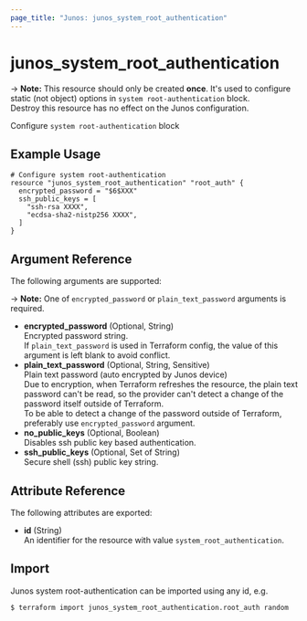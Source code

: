 ```yaml
---
page_title: "Junos: junos_system_root_authentication"
---
```


# junos_system_root_authentication

-> **Note:** This resource should only be created **once**.
It's used to configure static (not object) options in `system root-authentication` block.  
Destroy this resource has no effect on the Junos configuration.

Configure `system root-authentication` block

## Example Usage

```hcl
# Configure system root-authentication
resource "junos_system_root_authentication" "root_auth" {
  encrypted_password = "$6$XXX"
  ssh_public_keys = [
    "ssh-rsa XXXX",
    "ecdsa-sha2-nistp256 XXXX",
  ]
}
```

## Argument Reference

The following arguments are supported:

-> **Note:** One of `encrypted_password` or `plain_text_password` arguments is required.

- **encrypted_password** (Optional, String)  
  Encrypted password string.  
  If `plain_text_password` is used in Terraform config,
  the value of this argument is left blank to avoid conflict.
- **plain_text_password** (Optional, String, Sensitive)  
  Plain text password (auto encrypted by Junos device)  
  Due to encryption, when Terraform refreshes the resource, the plain text password can't be read,
  so the provider can't detect a change of the password itself outside of Terraform.  
  To be able to detect a change of the password outside of Terraform,
  preferably use `encrypted_password` argument.  
- **no_public_keys** (Optional, Boolean)  
  Disables ssh public key based authentication.
- **ssh_public_keys** (Optional, Set of String)  
  Secure shell (ssh) public key string.

## Attribute Reference

The following attributes are exported:

- **id** (String)  
  An identifier for the resource with value `system_root_authentication`.

## Import

Junos system root-authentication can be imported using any id, e.g.

```shell
$ terraform import junos_system_root_authentication.root_auth random
```
